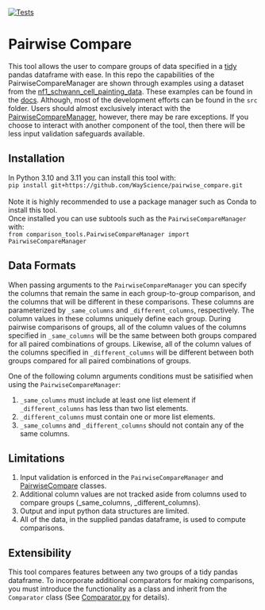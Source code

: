 [![Tests](https://github.com/WayScience/pairwise_compare/actions/workflows/python-app.yml/badge.svg)](https://github.com/WayScience/pairwise_compare/actions/workflows/python-app.yml)
# Pairwise Compare
This tool allows the user to compare groups of data specified in a [tidy](https://tidyr.tidyverse.org/articles/tidy-data.html) pandas dataframe with ease.
In this repo the capabilities of the PairwiseCompareManager are shown through examples using a dataset from the [nf1_schwann_cell_painting_data](https://github.com/WayScience/nf1_schwann_cell_painting_data).
These examples can be found in the [docs](https://github.com/WayScience/pairwise_compare/tree/main/docs).
Although, most of the development efforts can be found in the `src` folder.
Users should almost exclusively interact with the [PairwiseCompareManager](https://github.com/WayScience/pairwise_compare/blob/main/src/comparison_tools/PairwiseCompareManager.py), however, there may be rare exceptions.
If you choose to interact with another component of the tool, then there will be less input validation safeguards available.

## Installation
In Python 3.10 and 3.11 you can install this tool with:<br>
`pip install git+https://github.com/WayScience/pairwise_compare.git`<br>
<br>
Note it is highly recommended to use a package manager such as Conda to install this tool.<br>
Once installed you can use subtools such as the `PairwiseCompareManager` with:<br>
`from comparison_tools.PairwiseCompareManager import PairwiseCompareManager`

## Data Formats
When passing arguments to the `PairwiseCompareManager` you can specify the columns that remain the same in each group-to-group comparison, and the columns that will be different in these comparisons.
These columns are parameterized by `_same_columns` and `_different_columns`, respectively.
The column values in these columns uniquely define each group.
During pairwise comparisons of groups, all of the column values of the columns specified in `_same_columns` will be the same between both groups compared for all paired combinations of groups.
Likewise, all of the column values of the columns specified in `_different_columns` will be different between both groups compared for all paired combinations of groups.

One of the following column arguments conditions must be satisified when using the `PairwiseCompareManager`:
1. `_same_columns` must include at least one list element if `_different_columns` has less than two list elements.
2. `_different_columns` must contain one or more list elements.
3. `_same_columns` and `_different_columns` should not contain any of the same columns.

## Limitations
1. Input validation is enforced in the `PairwiseCompareManager` and [PairwiseCompare](https://github.com/WayScience/pairwise_compare/blob/main/src/comparison_tools/PairwiseCompare.py) classes.
2. Additional column values are not tracked aside from columns used to compare groups (_same_columns, _different_columns).
3. Output and input python data structures are limited.
4. All of the data, in the supplied pandas dataframe, is used to compute comparisons.

## Extensibility
This tool compares features between any two groups of a tidy pandas dataframe.
To incorporate additional comparators for making comparisons, you must introduce the functionality as a class and inherit from the `Comparator` class (See [Comparator.py](https://github.com/WayScience/pairwise_compare/blob/main/src/comparators/Comparator.py) for details).
